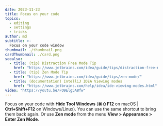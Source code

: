 ```yaml
---
date: 2023-11-23
title: Focus on your code
topics:
  - editing
  - settings
  - tricks
author: md
subtitle: >-
  Focus on your code window
thumbnail: ./thumbnail.png
cardThumbnail: ./card.png
seealso:
  - title: (tip) Distraction Free Mode Tip
    href: "https://www.jetbrains.com/idea/guide/tips/distraction-free-mode/"
  - title: (tip) Zen Mode Tip
    href: "https://www.jetbrains.com/idea/guide/tips/zen-mode/"
  - title: (documentation) IntelliJ IDEA Viewing modes
    href: "https://www.jetbrains.com/help/idea/ide-viewing-modes.html"
video: "https://youtu.be/FO9Elg5A8fw"
---
```


Focus on your code with **Hide Tool Windows** (**⌘⇧F12** on macOS | **Ctrl+Shift+F12** on Windows/Linux). You can use the same shortcut to bring them back again. Or use **Zen mode** from the menu **View > Appearance > Enter Zen Mode**.
